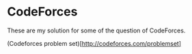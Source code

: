# CodeForces
These are my solution for some of the question of CodeForces.

(Codeforces problem set)[http://codeforces.com/problemset]
